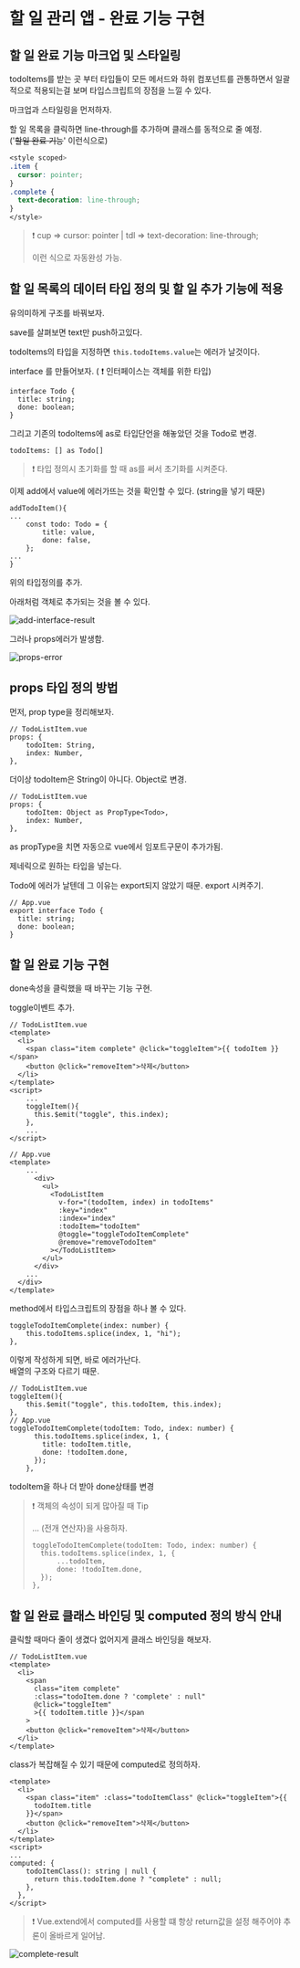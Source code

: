 # 할 일 관리 앱 - 완료 기능 구현

## 할 일 완료 기능 마크업 및 스타일링

todoItems를 받는 곳 부터 타입들이 모든 메서드와 하위 컴포넌트를 관통하면서 일괄적으로 적용되는걸 보며 타입스크립트의 장점을 느낄 수 있다.

마크업과 스타일링을 먼저하자.

할 일 목록을 클릭하면 line-through를 추가하며 클래스를 동적으로 줄 예정.<br/>('~~할일 완료 기능~~' 이런식으로)

```css
<style scoped>
.item {
  cursor: pointer;
}
.complete {
  text-decoration: line-through;
}
</style>
```

> ❗ cup => cursor: pointer | tdl => text-decoration: line-through;
>
> 이런 식으로 자동완성 가능.



## 할 일 목록의 데이터 타입 정의 및 할 일 추가 기능에 적용

유의미하게 구조를 바꿔보자.

save를 살펴보면 text만 push하고있다.

todoItems의 타입을 지정하면 `this.todoItems.value`는 에러가 날것이다.

interface 를 만들어보자. ( ❗ 인터페이스는 객체를 위한 타입)

```vue
interface Todo {
  title: string;
  done: boolean;
}
```



그리고 기존의 todoItems에 as로 타입단언을 해놓았던 것을 Todo로 변경.

```vue
todoItems: [] as Todo[]
```

>❗ 타입 정의시 초기화를 할 때 as를 써서 초기화를 시켜준다.

이제 add에서 value에 에러가뜨는 것을 확인할 수 있다. (string을 넣기 때문)

```vue
addTodoItem(){
...
	const todo: Todo = {
        title: value,
        done: false,
	};
...
}
```

위의 타입정의를 추가.

아래처럼 객체로 추가되는 것을 볼 수 있다.

![add-interface-result](./readme_images/05_add-interface-result.png)

그러나 props에러가 발생함.

![props-error](./readme_images/05_props-error.png)





## props 타입 정의 방법

먼저, prop type을 정리해보자.

```vue
// TodoListItem.vue
props: {
	todoItem: String,
	index: Number,
},
```

더이상 todoItem은 String이 아니다. Object로 변경.



```vue
// TodoListItem.vue
props: {
	todoItem: Object as PropType<Todo>,
	index: Number,
},
```

as propType을 치면 자동으로 vue에서 임포트구문이 추가가됨.

제네릭으로 원하는 타입을 넣는다.

Todo에 에러가 날텐데 그 이유는 export되지 않았기 때문. export 시켜주기.

```vue
// App.vue
export interface Todo {
  title: string;
  done: boolean;
}
```



## 할 일 완료 기능 구현

done속성을 클릭했을 때 바꾸는 기능 구현.

toggle이벤트 추가.

```vue
// TodoListItem.vue
<template>
  <li>
    <span class="item complete" @click="toggleItem">{{ todoItem }}</span>
    <button @click="removeItem">삭제</button>
  </li>
</template>
<script>
    ...
	toggleItem(){
      this.$emit("toggle", this.index);
    },
    ...
</script>
```

```vue
// App.vue
<template>
	...
      <div>
        <ul>
          <TodoListItem
            v-for="(todoItem, index) in todoItems"
            :key="index"
            :index="index"
            :todoItem="todoItem"
            @toggle="toggleTodoItemComplete"
            @remove="removeTodoItem"
          ></TodoListItem>
        </ul>
      </div>
    ...
  </div>
</template>
```

method에서 타입스크립트의 장점을 하나 볼 수 있다.

```vue
toggleTodoItemComplete(index: number) {
	this.todoItems.splice(index, 1, "hi");
},
```

이렇게 작성하게 되면, 바로 에러가난다.<br/>배열의 구조와 다르기 때문.

```vue
// TodoListItem.vue
toggleItem(){
	this.$emit("toggle", this.todoItem, this.index);
},
// App.vue
toggleTodoItemComplete(todoItem: Todo, index: number) {
      this.todoItems.splice(index, 1, {
        title: todoItem.title,
        done: !todoItem.done,
      });
    },
```

todoItem을 하나 더 받아 done상태를 변경

> ❗ 객체의 속성이 되게 많아질 때 Tip
>
> ... (전개 연산자)을 사용하자.
>
> ```vue
> toggleTodoItemComplete(todoItem: Todo, index: number) {
> 	this.todoItems.splice(index, 1, {
> 		...todoItem,
> 		done: !todoItem.done,
> 	});
> },
> ```



## 할 일 완료 클래스 바인딩 및 computed 정의 방식 안내

클릭할 때마다 줄이 생겼다 없어지게 클래스 바인딩을 해보자.

```vue
// TodoListItem.vue
<template>
  <li>
    <span
      class="item complete"
      :class="todoItem.done ? 'complete' : null"
      @click="toggleItem"
      >{{ todoItem.title }}</span
    >
    <button @click="removeItem">삭제</button>
  </li>
</template>
```



class가 복잡해질 수 있기 때문에 computed로 정의하자.

```vue
<template>
  <li>
    <span class="item" :class="todoItemClass" @click="toggleItem">{{
      todoItem.title
    }}</span>
    <button @click="removeItem">삭제</button>
  </li>
</template>
<script>
...
computed: {
    todoItemClass(): string | null {
      return this.todoItem.done ? "complete" : null;
    },
  },
</script>
```

> ❗ Vue.extend에서 computed를 사용할 떄 항상 return값을 설정 해주어야 추론이 올바르게 일어남.

![complete-result](./readme_images/05_complete-result.gif)